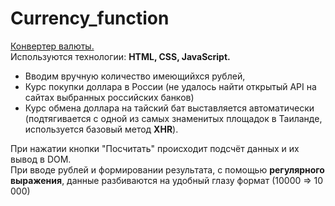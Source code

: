 # Currency_function
[Конвертер валюты.](https://dunaevvk.github.io/Currency_function/)  
Используются технологии: **HTML, CSS, JavaScript.**  
- Вводим вручную количество имеющийхся рублей, 
- Курс покупки доллара в России (не удалось найти открытый API на сайтах выбранных российских банков)
- Курс обмена доллара на тайский бат выставляется автоматически (подтягивается с одной из самых знаменитых площадок в Таиланде, используется базовый метод **XHR**).
  

При нажатии кнопки "Посчитать" происходит подсчёт данных и их вывод в DOM.  
При вводе рублей и формировании результата, с помощью **регулярного выражения**, данные разбиваются на удобный глазу формат (10000 => 10 000)
